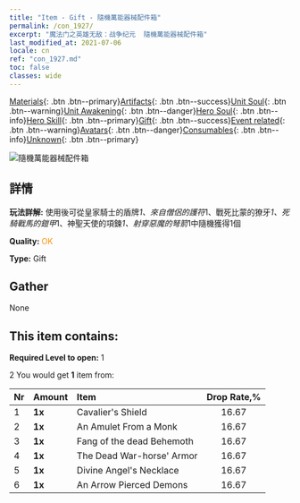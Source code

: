 ```yaml
---
title: "Item - Gift - 隨機萬能器械配件箱"
permalink: /con_1927/
excerpt: "魔法门之英雄无敌：战争纪元  隨機萬能器械配件箱"
last_modified_at: 2021-07-06
locale: cn
ref: "con_1927.md"
toc: false
classes: wide
---
```

 [Materials](/ItemsCN/){: .btn .btn--primary}[Artifacts](/ItemsCN/Artifacts/){: .btn .btn--success}[Unit Soul](/ItemsCN/UnitSoul/){: .btn .btn--warning}[Unit Awakening](/ItemsCN/UnitAwakening/){: .btn .btn--danger}[Hero Soul](/ItemsCN/HeroSoul/){: .btn .btn--info}[Hero Skill](/ItemsCN/HeroSkill/){: .btn .btn--primary}[Gift](/ItemsCN/Gift/){: .btn .btn--success}[Event related](/ItemsCN/Events/){: .btn .btn--warning}[Avatars](/ItemsCN/Avatars/){: .btn .btn--danger}[Consumables](/ItemsCN/Consumables/){: .btn .btn--info}[Unknown](/ItemsCN/Unknown/){: .btn .btn--primary}

 ![隨機萬能器械配件箱](/images/t/i_907550.png)

## 詳情
 **玩法詳解:** 使用後可從皇家騎士的盾牌*1、來自僧侶的護符*1、戰死比蒙的獠牙*1、死騎戰馬的鎧甲*1、神聖天使的項鍊*1、射穿惡魔的弩箭*1中隨機獲得1個

 **Quality:** <span style="color: #FF8C00">OK</span>

 **Type:** Gift

## Gather

  None

## This item contains:

 **Required Level to open:** 1

 2 You would get **1** item  from:

  | Nr | Amount |     Item    | Drop Rate,% |
  |:---|:-------|:------------|:---------:|
  | 1 |  **1x** | Cavalier's Shield | 16.67 | 
  | 2 |  **1x** | An Amulet From a Monk | 16.67 | 
  | 3 |  **1x** | Fang of the dead Behemoth | 16.67 | 
  | 4 |  **1x** | The Dead War-horse' Armor | 16.67 | 
  | 5 |  **1x** | Divine Angel's Necklace | 16.67 | 
  | 6 |  **1x** | An Arrow Pierced Demons | 16.67 | 
